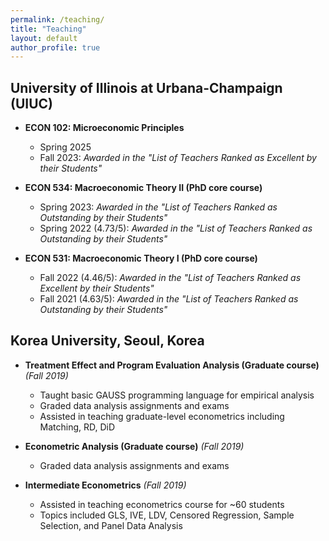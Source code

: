 ```yaml
---
permalink: /teaching/
title: "Teaching"
layout: default
author_profile: true
---
```




## University of Illinois at Urbana-Champaign (UIUC)

- **ECON 102: Microeconomic Principles**
    - Spring 2025
    - Fall 2023: *Awarded in the "List of Teachers Ranked as Excellent by their Students"*

- **ECON 534: Macroeconomic Theory II (PhD core course)**
    - Spring 2023: *Awarded in the "List of Teachers Ranked as Outstanding by their Students"*
    - Spring 2022 (4.73/5): *Awarded in the "List of Teachers Ranked as Outstanding by their Students"*

- **ECON 531: Macroeconomic Theory I (PhD core course)**
    - Fall 2022 (4.46/5): *Awarded in the "List of Teachers Ranked as Excellent by their Students"*
    - Fall 2021 (4.63/5): *Awarded in the "List of Teachers Ranked as Outstanding by their Students"*

## Korea University, Seoul, Korea

- **Treatment Effect and Program Evaluation Analysis (Graduate course)** *(Fall 2019)*
    - Taught basic GAUSS programming language for empirical analysis
    - Graded data analysis assignments and exams
    - Assisted in teaching graduate-level econometrics including Matching, RD, DiD

- **Econometric Analysis (Graduate course)** *(Fall 2019)*
    - Graded data analysis assignments and exams

- **Intermediate Econometrics** *(Fall 2019)*
    - Assisted in teaching econometrics course for ~60 students
    - Topics included GLS, IVE, LDV, Censored Regression, Sample Selection, and Panel Data Analysis

<style>
.page__inner-wrap {
  max-width: 900px !important;
  margin: 0 auto !important;
}

.page__content {
  font-size: 17px;
  line-height: 1.7;
  margin-top: 0 !important;
  padding-top: 0 !important;
}

.page__content h2 {
  font-size: 24px;
  border-bottom: 2px solid #eee;
  padding-bottom: 10px;
  margin-top: 20px;
}

.page__content ul {
  list-style-type: none;
  padding-left: 0;
}

.page__content li {
  margin-bottom: 10px;
}

.page__content a {
  text-decoration: none;
  color: #007bff;
}

.page__content a:hover {
  text-decoration: underline;
}
</style>
